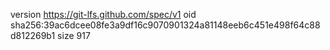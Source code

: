 version https://git-lfs.github.com/spec/v1
oid sha256:39ac6dcee08fe3a9df16c9070901324a81148eeb6c451e498f64c88d812269b1
size 917
